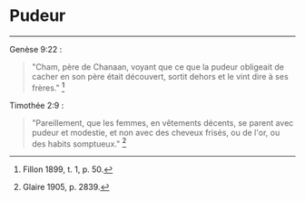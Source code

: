 # Pudeur

***

Genèse 9:22 :

> "Cham, père de Chanaan, voyant que ce que la pudeur obligeait de cacher en son père était découvert, sortit dehors et le vint dire à ses frères." [^1]

[^1]: Fillon 1899, t. 1, p. 50.

Timothée 2:9 :

> "Pareillement, que les femmes, en vêtements décents, se parent avec pudeur et modestie, et non avec des cheveux frisés, ou de l'or, ou des habits somptueux." [^2]

[^2]: Glaire 1905, p. 2839.


